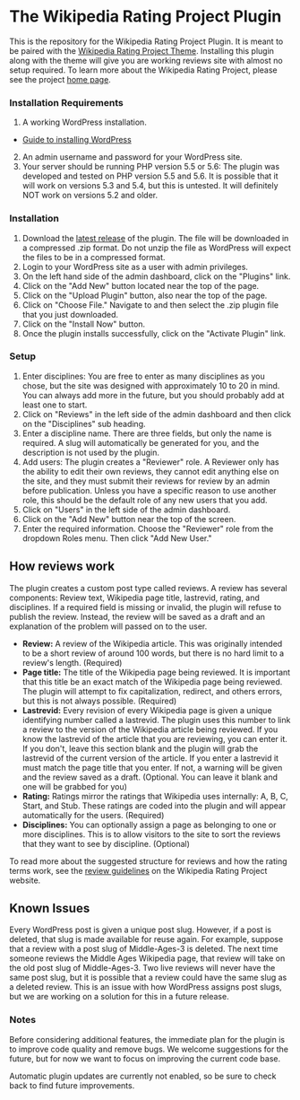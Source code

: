 # The Wikipedia Rating Project Plugin

This is the repository for the Wikipedia Rating Project Plugin.  It is meant to be paired with the [Wikipedia Rating Project Theme](https://github.com/mjbuckley/wikipedia-rating-project-theme).  Installing this plugin along with the theme will give you are working reviews site with almost no setup required.  To learn more about the Wikipedia Rating Project, please see the project [home page](http://mjbuckley.github.io/wikipedia-rating-project).


### Installation Requirements

1. A working WordPress installation.
  * [Guide to installing WordPress](https://codex.wordpress.org/Installing_WordPress)
2. An admin username and password for your WordPress site.
3. Your server should be running PHP version 5.5 or 5.6: The plugin was developed and tested on PHP version 5.5 and 5.6.  It is possible that it will work on versions 5.3 and 5.4, but this is untested.  It will definitely NOT work on versions 5.2 and older.


### Installation

1. Download the [latest release](https://github.com/mjbuckley/wikipedia-rating-project-plugin/releases/latest) of the plugin.  The file will be downloaded in a compressed .zip format.  Do not unzip the file as WordPress will expect the files to be in a compressed format.
2. Login to your WordPress site as a user with admin privileges.
3. On the left hand side of the admin dashboard, click on the "Plugins" link.
4. Click on the  "Add New" button located near the top of the page.
5. Click on the "Upload Plugin" button, also near the top of the page.
6. Click on "Choose File."  Navigate to and then select the .zip plugin file that you just downloaded.
7. Click on the "Install Now" button.
8. Once the plugin installs successfully, click on the "Activate Plugin" link.


### Setup

1. Enter disciplines: You are free to enter as many disciplines as you chose, but the site was designed with approximately 10 to 20 in mind.  You can always add more in the future, but you should probably add at least one to start.
  1. Click on "Reviews" in the left side of the admin dashboard and then click on the "Disciplines" sub heading.
  2. Enter a discipline name.  There are three fields, but only the name is required.  A slug will automatically be generated for you, and the description is not used by the plugin.
2. Add users: The plugin creates a "Reviewer" role.  A Reviewer only has the ability to edit their own reviews, they cannot edit anything else on the site, and they must submit their reviews for review by an admin before publication.  Unless you have a specific reason to use another role, this should be the default role of any new users that you add.
  1. Click on "Users" in the left side of the admin dashboard.
  2. Click on the "Add New" button near the top of the screen.
  3. Enter the required information.  Choose the "Reviewer" role from the dropdown Roles menu.  Then click "Add New User."


## How reviews work

The plugin creates a custom post type called reviews.  A review has several components: Review text, Wikipedia page title, lastrevid, rating, and disciplines.  If a required field is missing or invalid, the plugin will refuse to publish the review.  Instead, the review will be saved as a draft and an explanation of the problem will passed on to the user.

  * **Review:** A review of the Wikipedia article.  This was originally intended to be a short review of around 100 words, but there is no hard limit to a review's length.  (Required)
  * **Page title:** The title of the Wikipedia page being reviewed.  It is important that this title be an exact match of the Wikipedia page being reviewed.  The plugin will attempt to fix capitalization, redirect, and others errors, but this is not always possible. (Required)
  * **Lastrevid:** Every revision of every Wikipedia page is given a unique identifying number called a lastrevid.  The plugin uses this number to link a review to the version of the Wikipedia article being reviewed.  If you know the lastrevid of the article that you are reviewing, you can enter it.  If you don't, leave this section blank and the plugin will grab the lastrevid of the current version of the article.  If you enter a lastrevid it must match the page title that you enter.  If not, a warning will be given and the review saved as a draft. (Optional.  You can leave it blank and one will be grabbed for you)
  * **Rating:** Ratings mirror the ratings that Wikipedia uses internally: A, B, C, Start, and Stub.  These ratings are coded into the plugin and will appear automatically for the users.  (Required)
  * **Disciplines:** You can optionally assign a page as belonging to one or more disciplines.  This is to allow visitors to the site to sort the reviews that they want to see by discipline.  (Optional)

To read more about the suggested structure for reviews and how the rating terms work, see the [review guidelines](http://mjbuckley.github.io/wikipedia-rating-project/review-guidelines) on the Wikipedia Rating Project website.


## Known Issues

Every WordPress post is given a unique post slug.  However, if a post is deleted, that slug is made available for reuse again.  For example, suppose that a review with a post slug of Middle-Ages-3 is deleted.  The next time someone reviews the Middle Ages Wikipedia page, that review will take on the old post slug of Middle-Ages-3.  Two live reviews will never have the same post slug, but it is possible that a review could have the same slug as a deleted review.  This is an issue with how WordPress assigns post slugs, but we are working on a solution for this in a future release.


### Notes

Before considering additional features, the immediate plan for the plugin is to improve code quality and remove bugs.  We welcome suggestions for the future, but for now we want to focus on improving the current code base.

Automatic plugin updates are currently not enabled, so be sure to check back to find future improvements.